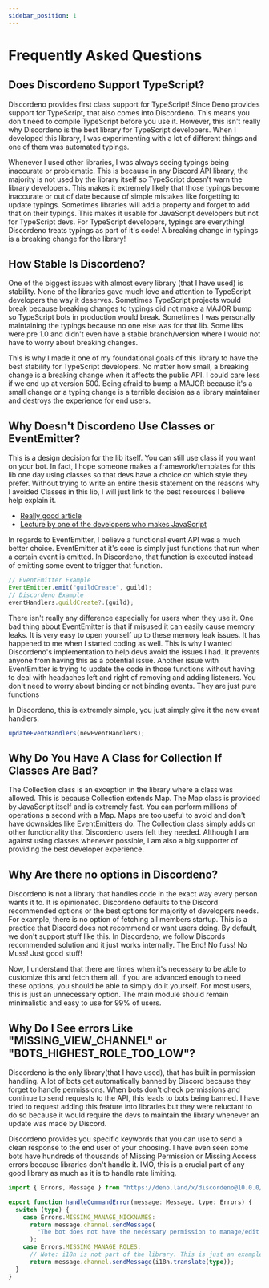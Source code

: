 ```yaml
---
sidebar_position: 1
---
```


# Frequently Asked Questions

## Does Discordeno Support TypeScript?

Discordeno provides first class support for TypeScript! Since Deno provides
support for TypeScript, that also comes into Discordeno. This means you don't
need to compile TypeScript before you use it. However, this isn't really why
Discordeno is the best library for TypeScript developers. When I developed this
library, I was experimenting with a lot of different things and one of them was
automated typings.

Whenever I used other libraries, I was always seeing typings being inaccurate or
problematic. This is because in any Discord API library, the majority is not
used by the library itself so TypeScript doesn't warn the library developers.
This makes it extremely likely that those typings become inaccurate or out of
date because of simple mistakes like forgetting to update typings. Sometimes
libraries will add a property and forget to add that on their typings. This
makes it usable for JavaScript developers but not for TypeScript devs. For
TypeScript developers, typings are everything! Discordeno treats typings as part
of it's code! A breaking change in typings is a breaking change for the library!

## How Stable Is Discordeno?

One of the biggest issues with almost every library (that I have used) is
stability. None of the libraries gave much love and attention to TypeScript
developers the way it deserves. Sometimes TypeScript projects would break
because breaking changes to typings did not make a MAJOR bump so TypeScript bots
in production would break. Sometimes I was personally maintaining the typings
because no one else was for that lib. Some libs were pre 1.0 and didn't even
have a stable branch/version where I would not have to worry about breaking
changes.

This is why I made it one of my foundational goals of this library to have the
best stability for TypeScript developers. No matter how small, a breaking change
is a breaking change when it affects the public API. I could care less if we end
up at version 500. Being afraid to bump a MAJOR because it's a small change or a
typing change is a terrible decision as a library maintainer and destroys the
experience for end users.

## Why Doesn't Discordeno Use Classes or EventEmitter?

This is a design decision for the lib itself. You can still use class if you
want on your bot. In fact, I hope someone makes a framework/templates for this
lib one day using classes so that devs have a choice on which style they prefer.
Without trying to write an entire thesis statement on the reasons why I avoided
Classes in this lib, I will just link to the best resources I believe help
explain it.

- [Really good article](https://dannyfritz.wordpress.com/2014/10/11/class-free-object-oriented-programming/)
- [Lecture by one of the developers who makes
  JavaScript](https://www.youtube.com/watch?v=PSGEjv3Tqo0)

In regards to EventEmitter, I believe a functional event API was a much better
choice. EventEmitter at it's core is simply just functions that run when a
certain event is emitted. In Discordeno, that function is executed instead of
emitting some event to trigger that function.

```typescript
// EventEmitter Example
EventEmitter.emit("guildCreate", guild);
// Discordeno Example
eventHandlers.guildCreate?.(guild);
```

There isn't really any difference especially for users when they use it. One bad
thing about EventEmitter is that if misused it can easily cause memory leaks. It
is very easy to open yourself up to these memory leak issues. It has happened to
me when I started coding as well. This is why I wanted Discordeno's
implementation to help devs avoid the issues I had. It prevents anyone from
having this as a potential issue. Another issue with EventEmitter is trying to
update the code in those functions without having to deal with headaches left
and right of removing and adding listeners. You don't need to worry about
binding or not binding events. They are just pure functions

In Discordeno, this is extremely simple, you just simply give it the new event
handlers.

```typescript
updateEventHandlers(newEventHandlers);
```

## Why Do You Have A Class for Collection If Classes Are Bad?

The Collection class is an exception in the library where a class was allowed.
This is because Collection extends Map. The Map class is provided by JavaScript
itself and is extremely fast. You can perform millions of operations a second
with a Map. Maps are too useful to avoid and don't have downsides like
EventEmitters do. The Collection class simply adds on other functionality that
Discordeno users felt they needed. Although I am against using classes whenever
possible, I am also a big supporter of providing the best developer experience.

## Why Are there no options in Discordeno?

Discordeno is not a library that handles code in the exact way every person
wants it to. It is opinionated. Discordeno defaults to the Discord recommended
options or the best options for majority of developers needs. For example, there
is no option of fetching all members startup. This is a practice that Discord
does not recommend or want users doing. By default, we don't support stuff like
this. In Discordeno, we follow Discords recommended solution and it just works
internally. The End! No fuss! No Muss! Just good stuff!

Now, I understand that there are times when it's necessary to be able to
customize this and fetch them all. If you are advanced enough to need these
options, you should be able to simply do it yourself. For most users, this is
just an unnecessary option. The main module should remain minimalistic and easy
to use for 99% of users.

## Why Do I See errors Like "MISSING_VIEW_CHANNEL" or "BOTS_HIGHEST_ROLE_TOO_LOW"?

Discordeno is the only library(that I have used), that has built in permission
handling. A lot of bots get automatically banned by Discord because they forget
to handle permissions. When bots don't check permissions and continue to send
requests to the API, this leads to bots being banned. I have tried to request
adding this feature into libraries but they were reluctant to do so because it
would require the devs to maintain the library whenever an update was made by
Discord.

Discordeno provides you specific keywords that you can use to send a clean
response to the end user of your choosing. I have even seen some bots have
hundreds of thousands of Missing Permission or Missing Access errors because
libraries don't handle it. IMO, this is a crucial part of any good library as
much as it is to handle rate limiting.

```typescript
import { Errors, Message } from "https://deno.land/x/discordeno@10.0.0/mod.ts";

export function handleCommandError(message: Message, type: Errors) {
  switch (type) {
    case Errors.MISSING_MANAGE_NICKNAMES:
      return message.channel.sendMessage(
        "The bot does not have the necessary permission to manage/edit other user's nicknames. Grant the **MANAGE_NICKNAME** permission to the bot and try again.",
      );
    case Errors.MISSING_MANAGE_ROLES:
      // Note: i18n is not part of the library. This is just an example of how you could use i18n for custom error responses.
      return message.channel.sendMessage(i18n.translate(type));
  }
}
```
